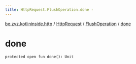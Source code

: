 ```yaml
---
title: HttpRequest.FlushOperation.done - 
---
```


[be.zvz.kotlininside.http](../../index.html) / [HttpRequest](../index.html) / [FlushOperation](index.html) / [done](./done.html)

# done

`protected open fun done(): Unit`